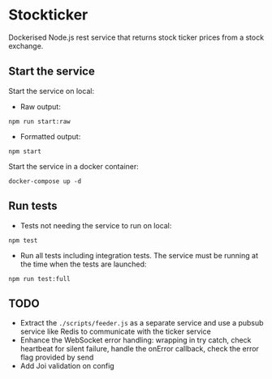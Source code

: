 # Stockticker

Dockerised Node.js rest service that returns stock ticker prices from a stock exchange.

## Start the service

Start the service on local:

- Raw output:
```
npm run start:raw
```
- Formatted output:
```
npm start
```

Start the service in a docker container:
```
docker-compose up -d
```

## Run tests

- Tests not needing the service to run on local:
```
npm test
```

- Run all tests including integration tests. The service must be running at the time when the tests are launched:
```
npm run test:full
```

## TODO

- Extract the `./scripts/feeder.js` as a separate service and use a pubsub service like Redis to communicate with the ticker service
- Enhance the WebSocket error handling: wrapping in try catch, check heartbeat for silent failure, handle the onError callback, check the error flag provided by send
- Add Joi validation on config
